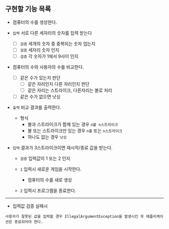 ## 구현할 기능 목록

- 컴퓨터의 수를 생성한다.

- `입력` 서로 다른 세자리의 숫자를 입력 받는다
    - [ ] `검증` 세개의 숫자 중 중복되는 숫자 업는지
    - [ ] `검증` 세자리 숫자 인지
    - [ ] `검증` 각 숫자가 1에서 9사이 인지

- 컴퓨터의 수와 사용자의 수를 비교한다.
    - [ ] 같은 수가 있는지 판단
        - [ ] 같은 자리인지 다른 자리인지 판단
        - [ ] 같은 자리는 스트라이크, 다른자리는 볼로 처리
    - [ ] 같은 수가 없으면 낫싱

- `출력` 비교 결과를 출력한다.
    - 형식
        - 볼과 스트라이크가 함께 있는 경우 `n볼 n스트라이크`
        - 볼 또는 스트라이크만 있는 경우 `n볼` 또는 `n스트라이크`
        - 하나도 없는 경우 `낫싱`

- `입력` 결과가 3스트라이크이면 재시작/종료 값을 받는다.
    - `검증` 입력값이 1 또는 2 인지

    - `1` 입력시 새로운 게임을 시작한다.
        - 컴퓨터의 수를 새로 생성

    - `2` 입력시 프로그램을 종료한다.

---

- 입력값 검증 실패시

```
사용자가 잘못된 값을 입력할 경우 IllegalArgumentException을 발생시킨 후 애플리케이션은 종료되어야 한다.
```